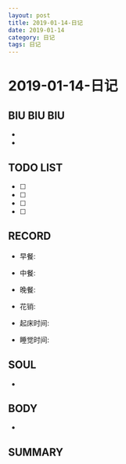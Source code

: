 ```yaml
---
layout: post
title: 2019-01-14-日记
date: 2019-01-14
category: 日记
tags: 日记
---
```

# 2019-01-14-日记
## BIU BIU BIU
- 
- 
 
## TODO LIST
- [ ] 
- [ ] 
- [ ] 
- [ ] 
 
## RECORD
- 早餐:  
- 中餐:  
- 晚餐:  
 
- 花销:  
 
- 起床时间:  
- 睡觉时间:  
 
## SOUL
- 
 
## BODY
- 
 
## SUMMARY
 
 

